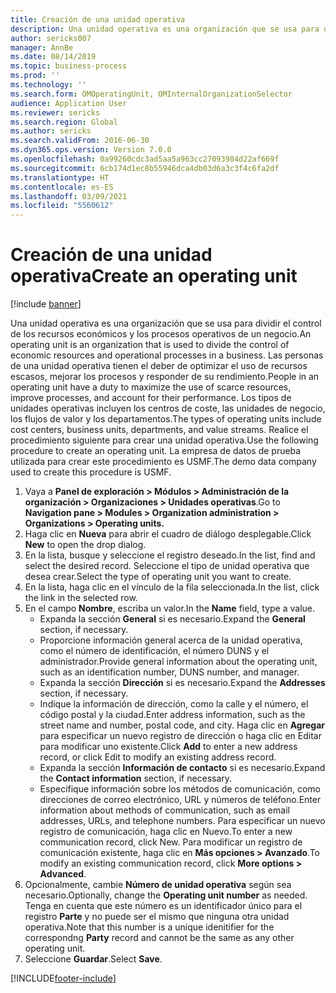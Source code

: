 ```yaml
---
title: Creación de una unidad operativa
description: Una unidad operativa es una organización que se usa para dividir el control de los recursos económicos y los procesos operativos de un negocio.
author: sericks007
manager: AnnBe
ms.date: 08/14/2019
ms.topic: business-process
ms.prod: ''
ms.technology: ''
ms.search.form: OMOperatingUnit, OMInternalOrganizationSelector
audience: Application User
ms.reviewer: sericks
ms.search.region: Global
ms.author: sericks
ms.search.validFrom: 2016-06-30
ms.dyn365.ops.version: Version 7.0.0
ms.openlocfilehash: 0a99260cdc3ad5aa5a963cc27093984d22af669f
ms.sourcegitcommit: 6cb174d1ec8b55946dca4db03d6a3c3f4c6fa2df
ms.translationtype: HT
ms.contentlocale: es-ES
ms.lasthandoff: 03/09/2021
ms.locfileid: "5560612"
---
```

# <a name="create-an-operating-unit"></a><span data-ttu-id="bcd8b-103">Creación de una unidad operativa</span><span class="sxs-lookup"><span data-stu-id="bcd8b-103">Create an operating unit</span></span>

[!include [banner](../../includes/banner.md)]

<span data-ttu-id="bcd8b-104">Una unidad operativa es una organización que se usa para dividir el control de los recursos económicos y los procesos operativos de un negocio.</span><span class="sxs-lookup"><span data-stu-id="bcd8b-104">An operating unit is an organization that is used to divide the control of economic resources and operational processes in a business.</span></span> <span data-ttu-id="bcd8b-105">Las personas de una unidad operativa tienen el deber de optimizar el uso de recursos escasos, mejorar los procesos y responder de su rendimiento.</span><span class="sxs-lookup"><span data-stu-id="bcd8b-105">People in an operating unit have a duty to maximize the use of scarce resources, improve processes, and account for their performance.</span></span> <span data-ttu-id="bcd8b-106">Los tipos de unidades operativas incluyen los centros de coste, las unidades de negocio, los flujos de valor y los departamentos.</span><span class="sxs-lookup"><span data-stu-id="bcd8b-106">The types of operating units include cost centers, business units, departments, and value streams.</span></span> <span data-ttu-id="bcd8b-107">Realice el procedimiento siguiente para crear una unidad operativa.</span><span class="sxs-lookup"><span data-stu-id="bcd8b-107">Use the following procedure to create an operating unit.</span></span> <span data-ttu-id="bcd8b-108">La empresa de datos de prueba utilizada para crear este procedimiento es USMF.</span><span class="sxs-lookup"><span data-stu-id="bcd8b-108">The demo data company used to create this procedure is USMF.</span></span>

1. <span data-ttu-id="bcd8b-109">Vaya a **Panel de exploración > Módulos > Administración de la organización > Organizaciones > Unidades operativas**.</span><span class="sxs-lookup"><span data-stu-id="bcd8b-109">Go to **Navigation pane > Modules > Organization administration > Organizations > Operating units.**</span></span>
2. <span data-ttu-id="bcd8b-110">Haga clic en **Nueva** para abrir el cuadro de diálogo desplegable.</span><span class="sxs-lookup"><span data-stu-id="bcd8b-110">Click **New** to open the drop dialog.</span></span>
3. <span data-ttu-id="bcd8b-111">En la lista, busque y seleccione el registro deseado.</span><span class="sxs-lookup"><span data-stu-id="bcd8b-111">In the list, find and select the desired record.</span></span> <span data-ttu-id="bcd8b-112">Seleccione el tipo de unidad operativa que desea crear.</span><span class="sxs-lookup"><span data-stu-id="bcd8b-112">Select the type of operating unit you want to create.</span></span>  
4. <span data-ttu-id="bcd8b-113">En la lista, haga clic en el vínculo de la fila seleccionada.</span><span class="sxs-lookup"><span data-stu-id="bcd8b-113">In the list, click the link in the selected row.</span></span>
5. <span data-ttu-id="bcd8b-114">En el campo **Nombre**, escriba un valor.</span><span class="sxs-lookup"><span data-stu-id="bcd8b-114">In the **Name** field, type a value.</span></span>
    + <span data-ttu-id="bcd8b-115">Expanda la sección **General** si es necesario.</span><span class="sxs-lookup"><span data-stu-id="bcd8b-115">Expand the **General** section, if necessary.</span></span>  
    + <span data-ttu-id="bcd8b-116">Proporcione información general acerca de la unidad operativa, como el número de identificación, el número DUNS y el administrador.</span><span class="sxs-lookup"><span data-stu-id="bcd8b-116">Provide general information about the operating unit, such as an identification number, DUNS number, and manager.</span></span>    
    + <span data-ttu-id="bcd8b-117">Expanda la sección **Dirección** si es necesario.</span><span class="sxs-lookup"><span data-stu-id="bcd8b-117">Expand the **Addresses** section, if necessary.</span></span>  
    + <span data-ttu-id="bcd8b-118">Indique la información de dirección, como la calle y el número, el código postal y la ciudad.</span><span class="sxs-lookup"><span data-stu-id="bcd8b-118">Enter address information, such as the street name and number, postal code, and city.</span></span> <span data-ttu-id="bcd8b-119">Haga clic en **Agregar** para especificar un nuevo registro de dirección o haga clic en Editar para modificar uno existente.</span><span class="sxs-lookup"><span data-stu-id="bcd8b-119">Click **Add** to enter a new address record, or click Edit to modify an existing address record.</span></span>   
    + <span data-ttu-id="bcd8b-120">Expanda la sección **Información de contacto** si es necesario.</span><span class="sxs-lookup"><span data-stu-id="bcd8b-120">Expand the **Contact information** section, if necessary.</span></span>  
    + <span data-ttu-id="bcd8b-121">Especifique información sobre los métodos de comunicación, como direcciones de correo electrónico, URL y números de teléfono.</span><span class="sxs-lookup"><span data-stu-id="bcd8b-121">Enter information about methods of communication, such as email addresses, URLs, and telephone numbers.</span></span> <span data-ttu-id="bcd8b-122">Para especificar un nuevo registro de comunicación, haga clic en Nuevo.</span><span class="sxs-lookup"><span data-stu-id="bcd8b-122">To enter a new communication record, click New.</span></span> <span data-ttu-id="bcd8b-123">Para modificar un registro de comunicación existente, haga clic en **Más opciones > Avanzado**.</span><span class="sxs-lookup"><span data-stu-id="bcd8b-123">To modify an existing communication record, click **More options > Advanced**.</span></span>   
6. <span data-ttu-id="bcd8b-124">Opcionalmente, cambie **Número de unidad operativa** según sea necesario.</span><span class="sxs-lookup"><span data-stu-id="bcd8b-124">Optionally, change the **Operating unit number** as needed.</span></span> <span data-ttu-id="bcd8b-125">Tenga en cuenta que este número es un identificador único para el registro **Parte** y no puede ser el mismo que ninguna otra unidad operativa.</span><span class="sxs-lookup"><span data-stu-id="bcd8b-125">Note that this number is a unique idenitifier for the correspondng **Party** record and cannot be the same as any other operating unit.</span></span>
7. <span data-ttu-id="bcd8b-126">Seleccione **Guardar**.</span><span class="sxs-lookup"><span data-stu-id="bcd8b-126">Select **Save**.</span></span>


[!INCLUDE[footer-include](../../../../includes/footer-banner.md)]